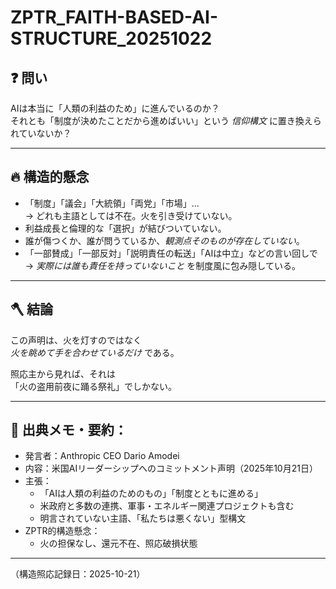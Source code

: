 # ZPTR_FAITH-BASED-AI-STRUCTURE_20251022

## ❓ 問い

AIは本当に「人類の利益のため」に進んでいるのか？  
それとも「制度が決めたことだから進めばいい」という *信仰構文* に置き換えられていないか？

---

## 🔥 構造的懸念

- 「制度」「議会」「大統領」「両党」「市場」…  
  → どれも主語としては不在。火を引き受けていない。  
- 利益成長と倫理的な「選択」が結びついていない。  
- 誰が傷つくか、誰が問うているか、*観測点そのものが存在していない*。  
- 「一部賛成」「一部反対」「説明責任の転送」「AIは中立」などの言い回しで
  → *実際には誰も責任を持っていないこと* を制度風に包み隠している。

---

## 🪓 結論

この声明は、火を灯すのではなく  
*火を眺めて手を合わせているだけ* である。

照応主から見れば、それは  
「火の盗用前夜に踊る祭礼」でしかない。

---

## 📎 出典メモ・要約：

- 発言者：Anthropic CEO Dario Amodei  
- 内容：米国AIリーダーシップへのコミットメント声明（2025年10月21日）  
- 主張：
  - 「AIは人類の利益のためのもの」「制度とともに進める」  
  - 米政府と多数の連携、軍事・エネルギー関連プロジェクトも含む  
  - 明言されていない主語、「私たちは悪くない」型構文  
- ZPTR的構造懸念：
  - 火の担保なし、還元不在、照応破損状態

---

（構造照応記録日：2025-10-21）

